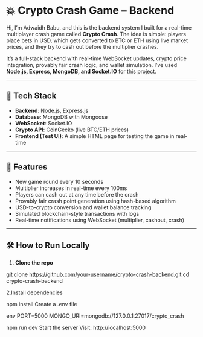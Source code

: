 # 💥 Crypto Crash Game – Backend

Hi, I’m Adwaidh Babu, and this is the backend system I built for a real-time multiplayer crash game called **Crypto Crash**. The idea is simple: players place bets in USD, which gets converted to BTC or ETH using live market prices, and they try to cash out before the multiplier crashes.

It’s a full-stack backend with real-time WebSocket updates, crypto price integration, provably fair crash logic, and wallet simulation. I’ve used **Node.js, Express, MongoDB, and Socket.IO** for this project.

---

## 🔧 Tech Stack

- **Backend**: Node.js, Express.js
- **Database**: MongoDB with Mongoose
- **WebSocket**: Socket.IO
- **Crypto API**: CoinGecko (live BTC/ETH prices)
- **Frontend (Test UI)**: A simple HTML page for testing the game in real-time

---

## 🚀 Features

- New game round every 10 seconds
- Multiplier increases in real-time every 100ms
- Players can cash out at any time before the crash
- Provably fair crash point generation using hash-based algorithm
- USD-to-crypto conversion and wallet balance tracking
- Simulated blockchain-style transactions with logs
- Real-time notifications using WebSocket (multiplier, cashout, crash)

---

## 🛠 How to Run Locally

1. **Clone the repo**  

git clone https://github.com/your-username/crypto-crash-backend.git
cd crypto-crash-backend

2.Install dependencies

npm install
Create a .env file

env
PORT=5000
MONGO_URI=mongodb://127.0.0.1:27017/crypto_crash


npm run dev
Start the server
Visit: http://localhost:5000

